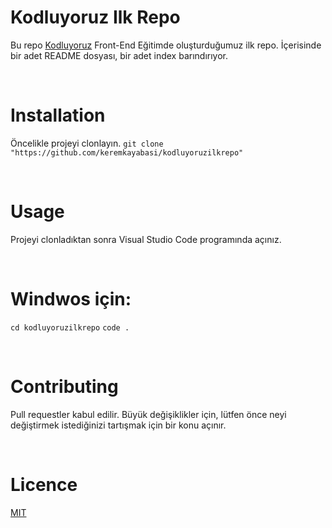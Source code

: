 # Kodluyoruz Ilk Repo
Bu repo [Kodluyoruz](https://www.kodluyoruz.org/) Front-End Eğitimde oluşturduğumuz ilk repo. İçerisinde bir adet README dosyası, bir adet index barındırıyor.

<br>

# Installation
Öncelikle projeyi clonlayın.
```git clone "https://github.com/keremkayabasi/kodluyoruzilkrepo" ```

<br>

# Usage
Projeyi clonladıktan sonra Visual Studio Code programında açınız.

<br>

# Windwos için:

```cd kodluyoruzilkrepo```
```code . ```

<br>

 # Contributing

 Pull requestler kabul edilir. Büyük değişiklikler için, lütfen önce neyi değiştirmek istediğinizi tartışmak için bir konu açınır.

<br>

 # Licence

 [MIT](https://opensource.org/licenses/MIT)



